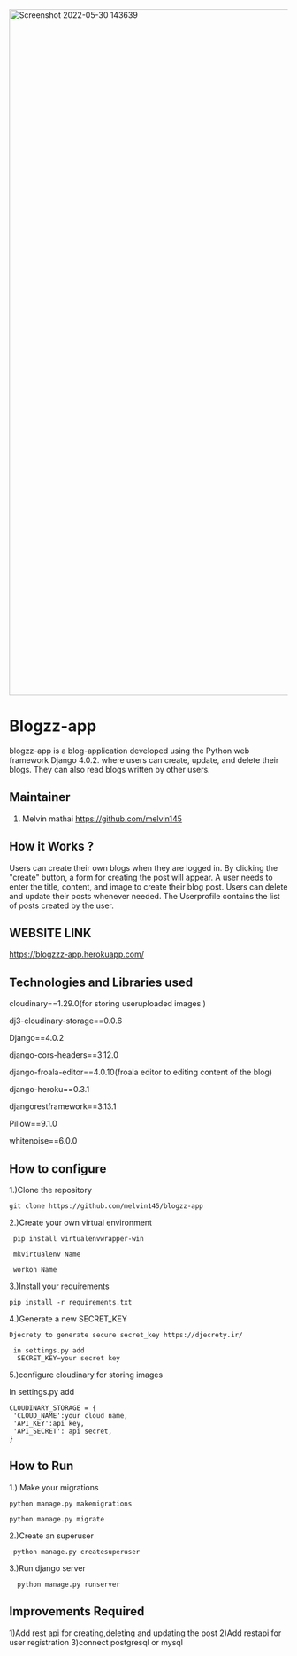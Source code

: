 
<img width="1240" alt="Screenshot 2022-05-30 143639" src="https://user-images.githubusercontent.com/83630577/170958461-486f5d23-a25e-4715-abdf-119b9c899ba1.png">


# Blogzz-app

 blogzz-app is a blog-application developed using the Python web framework Django 4.0.2.
 where users can create, update, and delete their blogs. They can also read blogs written by other users.
  
## Maintainer

   1. Melvin mathai https://github.com/melvin145

## How it Works ?

 Users can create their own blogs when they are logged in. By clicking the "create" button, a form for creating 
 the post will appear. A user needs to enter the     title, content, and image to create their blog post. Users 
 can delete and update their posts whenever needed. The Userprofile contains the list of posts created by the user.
 
## WEBSITE LINK

   https://blogzzz-app.herokuapp.com/
  

## Technologies and Libraries used

  cloudinary==1.29.0(for storing useruploaded images )
  
  dj3-cloudinary-storage==0.0.6
  
  Django==4.0.2
  
  django-cors-headers==3.12.0
  
  django-froala-editor==4.0.10(froala editor to editing content of the blog)
  
  django-heroku==0.3.1
  
  djangorestframework==3.13.1
  
  Pillow==9.1.0
  
  whitenoise==6.0.0

## How to configure

1.)Clone the repository

    git clone https://github.com/melvin145/blogzz-app

2.)Create your own virtual environment

     pip install virtualenvwrapper-win
  
     mkvirtualenv Name
  
     workon Name
  
3.)Install your requirements
  
    pip install -r requirements.txt
  
4.)Generate a new SECRET_KEY

    Djecrety to generate secure secret_key https://djecrety.ir/
  
     in settings.py add
      SECRET_KEY=your secret key
  
5.)configure cloudinary for storing images
  
   In settings.py add
  
    CLOUDINARY_STORAGE = {
     'CLOUD_NAME':your cloud name,
     'API_KEY':api key,
     'API_SECRET': api secret,
    }
  
## How to Run

  1.) Make your migrations
  
    python manage.py makemigrations
  
    python manage.py migrate
  
  2.)Create an superuser
  
     python manage.py createsuperuser
    
  3.)Run django server
  
      python manage.py runserver
  

## Improvements Required

  1)Add  rest api for creating,deleting and updating the post
  2)Add restapi for user registration
  3)connect postgresql or mysql 
